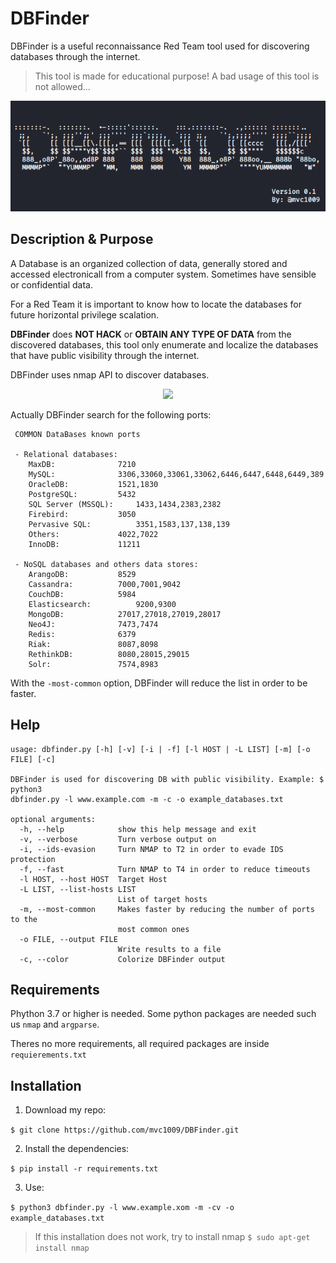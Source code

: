 # DBFinder
DBFinder is a useful reconnaissance Red Team tool used for discovering databases through the internet.

>This tool is made for educational purpose!  A bad usage of this tool is not allowed...

<p align="center">
<img src="src/banner_dbfinder.png">
</p>

## Description & Purpose
A Database is an organized collection of data, generally stored and accessed electronicall from a computer system. Sometimes have sensible or confidential data.

For a Red Team it is important to know how to locate the databases for future horizontal privilege scalation.

**DBFinder** does **NOT HACK** or **OBTAIN ANY TYPE OF DATA** from the discovered databases, this tool only enumerate and localize the databases that have public visibility through the internet.

DBFinder uses nmap API to discover databases.
<p align="center">
<img src="https://media.giphy.com/media/jsGtdrPxhAuGLBBNRa/giphy.gif">
</p>

Actually DBFinder search for the following ports:

```
 COMMON DataBases known ports

 - Relational databases:
	MaxDB:				7210
	MySQL:				3306,33060,33061,33062,6446,6447,6448,6449,389
	OracleDB:			1521,1830
	PostgreSQL:			5432
	SQL Server (MSSQL):		1433,1434,2383,2382
	Firebird:			3050
	Pervasive SQL:			3351,1583,137,138,139
	Others:				4022,7022
	InnoDB:				11211

 - NoSQL databases and others data stores:
	ArangoDB: 			8529
	Cassandra: 			7000,7001,9042
	CouchDB:			5984 
	Elasticsearch:			9200,9300
	MongoDB:			27017,27018,27019,28017
	Neo4J:				7473,7474
	Redis:				6379
	Riak:				8087,8098
	RethinkDB:			8080,28015,29015
	Solr:				7574,8983

```
With the `-most-common` option, DBFinder will reduce the list in order to be faster. 

## Help

```
usage: dbfinder.py [-h] [-v] [-i | -f] [-l HOST | -L LIST] [-m] [-o FILE] [-c]

DBFinder is used for discovering DB with public visibility. Example: $ python3
dbfinder.py -l www.example.com -m -c -o example_databases.txt

optional arguments:
  -h, --help            show this help message and exit
  -v, --verbose         Turn verbose output on
  -i, --ids-evasion     Turn NMAP to T2 in order to evade IDS protection
  -f, --fast            Turn NMAP to T4 in order to reduce timeouts
  -l HOST, --host HOST  Target Host
  -L LIST, --list-hosts LIST
                        List of target hosts
  -m, --most-common     Makes faster by reducing the number of ports to the
                        most common ones
  -o FILE, --output FILE
                        Write results to a file
  -c, --color           Colorize DBFinder output

```


## Requirements

Phython 3.7 or higher is needed. Some python packages are needed such us `nmap` and `argparse`.

Theres no more requirements, all required packages are inside `requierements.txt`


## Installation

1. Download my repo:

`$ git clone https://github.com/mvc1009/DBFinder.git`

2. Install the dependencies:

`$ pip install -r requirements.txt`

3. Use:

`$ python3 dbfinder.py -l www.example.xom -m -cv -o example_databases.txt`


>If this installation does not work, try to install nmap  `$ sudo apt-get install nmap`
